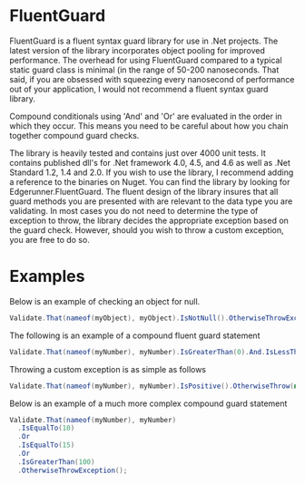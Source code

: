 # FluentGuard

FluentGuard is a fluent syntax guard library for use in .Net projects.  The latest version of the library incorporates object pooling for improved performance.  The overhead for using FluentGuard compared to a typical static guard class is minimal (in the range of 50-200 nanoseconds.  That said, if you are obsessed with squeezing every  nanosecond of performance out of your application, I would not recommend a fluent syntax guard library.

Compound conditionals using 'And' and 'Or' are evaluated in the order in which they occur.  This means you need to be careful about how you chain together compound guard checks.

The library is heavily tested and contains just over 4000 unit tests.  It contains published dll's for .Net framework 4.0, 4.5, and 4.6 as well as .Net Standard 1.2, 1.4 and 2.0.  If you wish to use the library, I recommend adding a reference to the binaries on Nuget.  You can find the library by looking for Edgerunner.FluentGuard.  The fluent design of the library insures that all guard methods you are presented with are relevant to the data type you are validating.  In most cases you do not need to determine the type of exception to throw, the library decides the appropriate exception based on the guard check.  However, should you wish to throw a custom exception, you are free to do so.

# Examples
Below is an example of checking an object for null.
```csharp
Validate.That(nameof(myObject), myObject).IsNotNull().OtherwiseThrowException();
```

The following is an example of a compound fluent guard statement
```csharp
Validate.That(nameof(myNumber), myNumber).IsGreaterThan(0).And.IsLessThan(10).OtherwiseThrowException();
```

Throwing a custom exception is as simple as follows
```csharp
Validate.That(nameof(myNumber), myNumber).IsPositive().OtherwiseThrow(new MyException());
```

Below is an example of a much more complex compound guard statement
```csharp
Validate.That(nameof(myNumber), myNumber)
  .IsEqualTo(10)
  .Or
  .IsEqualTo(15)
  .Or
  .IsGreaterThan(100)
  .OtherwiseThrowException();
```
